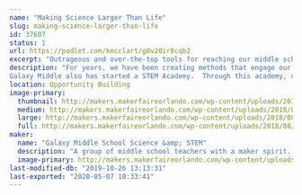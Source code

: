 ```yaml
---
name: "Making Science Larger Than Life"
slug: making-science-larger-than-life
id: 37607
status: 1
url: https://padlet.com/kmcclart/g0v20ir8cqb2
excerpt: "Outrageous and over-the-top tools for reaching our middle school students that you can \"make\".  Play a game of lifesize Guess Who, experience a gigantic smoke ring launcher - fire 4 ft rings across the room, plus some of the other builds that we have created to make learning more fun.  Also, see samples of student created engineering and technology projects."
description: "For years, we have been creating methods that engage our 8th grade students in the state science standards.  It takes a lot to inspire middle schoolers to want to learn.  We host an all night event - 8pm to 8am, called the GMS Lockin.  At the lockin, we have 150+ 8th graders working on varying science topics all night long.  No one sleeps.  All science, all night.  To prepare for this event, we use the idea that we have to do things bigger and better than is done in a normal classroom.  In addition to the guest speakers, unlimited motivating food, and impressive demos around every corner, we have built several life-size games and such to capture their full attention.  We wish to share with you some of the ideas that we have come up with and a few of the builds that we created.  We have a giant, dragon themed smoke ringer and life-sized Guess Who (currently teaching classification, but can be modified to fit any topic),  Giant Kerplunk, an electronic Plinko board, and Candyland (drilling them on the concept of weathering and erosion).
Galaxy Middle also has started a STEM Academy.  Through this academy, our students are being exposed to STEM activities which a regular education system is unable to provide.  Two days a week, we have our 300+ students engaged in 46 different \"labs\" where they get a glimpse of what possible career paths are open for them to take.  There are several engineering labs - designing sensory toys or gadgets for the disabled, modeling prosthetics for animals, experimenting with recipes for bioplastics, designing and testing launch thrust structures.  Our STEM students are encouraged to think outside of the box and \"make\" using a variety of materials."
location: Opportunity Building
image-primary:
  thumbnail: http://makers.makerfaireorlando.com/wp-content/uploads/2018/08/dragon-3-1-150x150.jpg
  medium: http://makers.makerfaireorlando.com/wp-content/uploads/2018/08/dragon-3-1-300x187.jpg
  large: http://makers.makerfaireorlando.com/wp-content/uploads/2018/08/dragon-3-1-1024x639.jpg
  full: http://makers.makerfaireorlando.com/wp-content/uploads/2018/08/dragon-3-1.jpg
maker:
  name: "Galaxy Middle School Science &amp; STEM"
  description: "A group of middle school teachers with a maker spirit.  Working with 11-14 year-olds requires an outside of the box approach.  We are constantly planning and building things to use with our lessons and activities.  We Make things for our 8th grade lock-in, Science Olympiad, the STEM Academy, and science classes."
  image-primary: http://makers.makerfaireorlando.com/wp-content/uploads/2018/07/20180508_225928-1024x576.jpg
last-modified-db: "2019-10-26 13:13:31"
last-exported: "2020-05-07 10:33:41"
---
```

